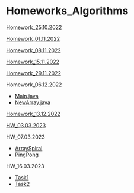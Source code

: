 # Homeworks_Algorithms

[Homework_25.10.2022](https://github.com/ShumaW/Prof_Algorithms/blob/master/Homework_20221025/src/Main.java)

[Homework_01.11.2022](https://github.com/ShumaW/Prof_Algorithms/blob/master/Homework_20221101_a/src/Main.java)

[Homework_08.11.2022](https://github.com/ShumaW/Prof_Algorithms/blob/master/Homework_20221108_a/src/Main.java)

[Homework_15.11.2022](https://github.com/ShumaW/Prof_Algorithms/blob/master/Homework_20221115_a/src/Main.java)

[Homework_29.11.2022](https://github.com/ShumaW/Prof_Algorithms/blob/master/Homework_20221129_a/src/Main.java)

Homework_06.12.2022

- [Main.java](https://github.com/ShumaW/Prof_Algorithms/blob/master/Homework_20221206_a/src/Main.java)
- [NewArray.java](https://github.com/ShumaW/Prof_Algorithms/blob/master/Homework_20221206_a/src/NewArray.java)

[Homework_13.12.2022](https://github.com/ShumaW/Prof_Algorithms/blob/master/Homework_20221213_a/src/Main.java)

[HW_03.03.2023](https://github.com/ShumaW/Prof_Algorithms/blob/master/HW_20230303_a/src/main/java/org/example/Main.java)

HW_07.03.2023

- [ArraySpiral](https://github.com/ShumaW/Prof_Algorithms/blob/master/HW_20230307_a/src/main/java/ArraySpiral/ArraySpiral.java)
- [PingPong](https://github.com/ShumaW/Prof_Algorithms/blob/master/HW_20230307_a/src/main/java/PingPong/PingPong.java)

HW_16.03.2023
- [Task1](https://github.com/ShumaW/Prof_Algorithms/blob/master/HW_20230316_a/src/main/java/taskl/MainTask1.java)
- [Task2](https://github.com/ShumaW/Prof_Algorithms/blob/master/HW_20230316_a/src/main/java/task2/MainTask2.java)
